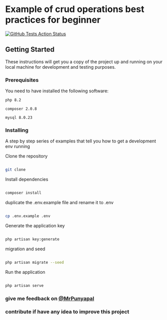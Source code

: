 # Example of crud operations best practices for beginner
[![GitHub Tests Action Status](https://img.shields.io/github/actions/workflow/status/mr-punyapal/basic-crud/tests.yml?branch=main&label=tests&style=flat-square)](https://github.com/mr-punyapal/basic-crud/actions?query=workflow%3Atests+branch%3Amain)
## Getting Started

These instructions will get you a copy of the project up and running on your local machine for development and testing purposes.

### Prerequisites

You need to have installed the following software:

```
php 8.2

composer 2.0.8

mysql 8.0.23
```

### Installing

A step by step series of examples that tell you how to get a development env running

Clone the repository

```bash

git clone

```

Install dependencies

```bash

composer install

```

duplicate the .env.example file and rename it to .env

```bash

cp .env.example .env

```

Generate the application key

```bash

php artisan key:generate

```

migration and seed

```bash

php artisan migrate --seed

```

Run the application

```bash

php artisan serve

```

### give me feedback on  [@MrPunyapal](https://x.com/MrPunyapal)

### contribute if have any idea to improve this project




